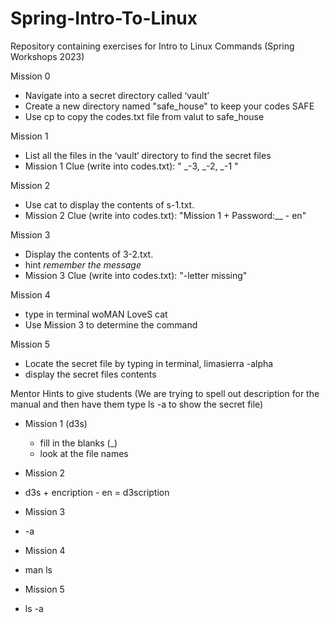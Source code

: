 # Spring-Intro-To-Linux
Repository containing exercises for Intro to Linux Commands (Spring Workshops 2023)

Mission 0
- Navigate into a secret directory called ‘vault’
- Create a new directory named "safe_house" to keep your codes SAFE
- Use cp to copy the codes.txt file from valut to safe_house

Mission 1
- List all the files in the ‘vault‘ directory to find the secret files
- Mission 1 Clue (write into codes.txt): " _-3, _-2, _-1 "

Mission 2
- Use cat to display the contents of s-1.txt.
- Mission 2 Clue (write into codes.txt): "Mission 1 + Password:__ - en"

Mission 3
- Display the contents of 3-2.txt.
- hint *remember the message*
- Mission 3 Clue (write into codes.txt): "-letter missing"

Mission 4
- type in terminal woMAN LoveS cat
- Use Mission 3 to determine the command

Mission 5
- Locate the secret file by typing in terminal, limasierra -alpha
- display the secret files contents

Mentor Hints to give students (We are trying to spell out description for the manual and then have them type ls -a to show the secret file)
- Mission 1 (d3s)
  - fill in the blanks (_)
  - look at the file names

- Mission 2
- d3s + encription - en = d3scription

- Mission 3
- -a

- Mission 4
- man ls

- Mission 5
- ls -a
